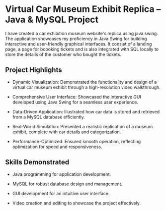 # Virtual Car Museum Exhibit Replica – Java & MySQL Project
I have created a car exhibition museum website's replica using java swing. The application showcases my proficiency in Java Swing for building interactive and user-friendly graphical interfaces. It consist of a landing page, a page for boooking tickets and is also integrated with SQL locally to store the details of the customer who bought the tickets.

## Project Highlights

- Dynamic Visualization: Demonstrated the functionality and design of a virtual car museum exhibit through a high-resolution video walkthrough.

- Comprehensive User Interface: Showcased the interactive GUI developed using Java Swing for a seamless user experience.

- Data-Driven Application: Illustrated how car data is stored and retrieved from a MySQL database efficiently.

- Real-World Simulation: Presented a realistic replication of a museum exhibit, complete with car details and categorization.

- Performance-Optimized: Ensured smooth operation, reflecting optimization for speed and responsiveness.

## Skills Demonstrated

- Java programming for application development.

- MySQL for robust database design and management.

- GUI development for an intuitive user interface.

- Video creation and editing to showcase the project effectively.
